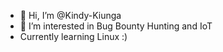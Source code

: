 - 👋 Hi, I’m @Kindy-Kiunga
- 👀 I’m interested in Bug Bounty Hunting and IoT  
- Currently learning Linux :) 


<!---
Kindy-Kiunga/Kindy-Kiunga is a ✨ special ✨ repository because its `README.md` (this file) appears on your GitHub profile.
You can click the Preview link to take a look at your changes.
--->
